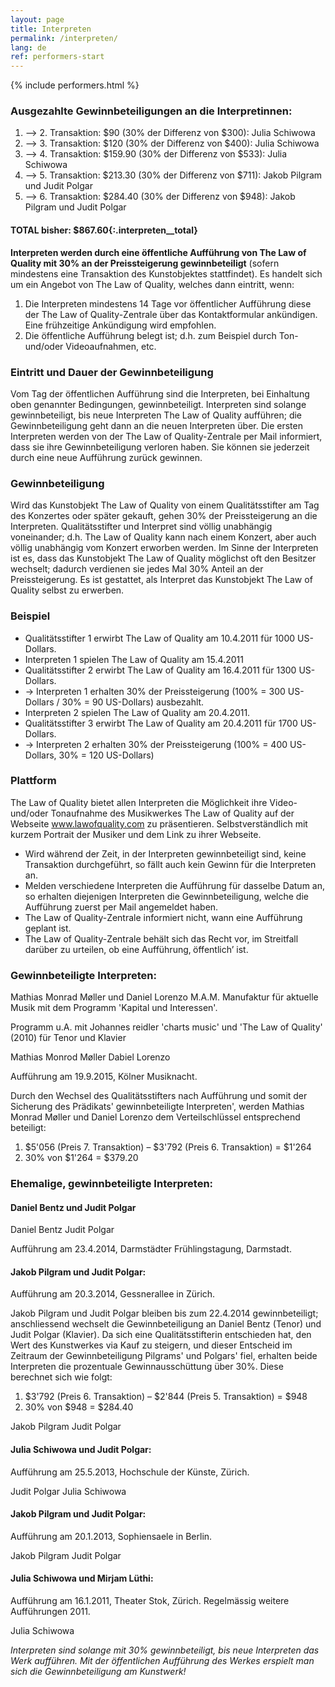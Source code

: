```yaml
---
layout: page
title: Interpreten
permalink: /interpreten/
lang: de
ref: performers-start
---
```

{% include performers.html %}
### Ausgezahlte Gewinnbeteiligungen an die Interpretinnen:

1. --> 2. Transaktion: $90 (30% der Differenz von $300): Julia Schiwowa
2. --> 3. Transaktion: $120 (30% der Differenz von $400): Julia Schiwowa
3. --> 4. Transaktion: $159.90 (30% der Differenz von $533): Julia Schiwowa
4. --> 5. Transaktion: $213.30 (30% der Differenz von $711): Jakob Pilgram und Judit Polgar
5. --> 6. Transaktion: $284.40 (30% der Differenz von $948): Jakob Pilgram und Judit Polgar

#### TOTAL bisher: **$867.60**{:.interpreten__total}

**Interpreten werden durch eine öffentliche Aufführung von The Law of Quality mit 30% an der Preissteigerung gewinnbeteiligt** (sofern mindestens eine Transaktion des Kunstobjektes stattfindet). Es handelt sich um ein Angebot von The Law of Quality, welches dann eintritt, wenn:

1. Die Interpreten mindestens 14 Tage vor öffentlicher Aufführung diese der The Law of Quality-Zentrale über das Kontaktformular ankündigen. Eine frühzeitige Ankündigung wird empfohlen.
2. Die öffentliche Aufführung belegt ist; d.h. zum Beispiel durch Ton- und/oder Videoaufnahmen, etc.


### Eintritt und Dauer der Gewinnbeteiligung
Vom Tag der öffentlichen Aufführung sind die Interpreten, bei Einhaltung oben genannter Bedingungen, gewinnbeteiligt. 
Interpreten sind solange gewinnbeteiligt, bis neue Interpreten The Law of Quality aufführen; die Gewinnbeteiligung geht dann an die neuen Interpreten über. Die ersten Interpreten werden von der The Law of Quality-Zentrale per Mail informiert, dass sie ihre Gewinnbeteiligung verloren haben. Sie können sie jederzeit durch eine neue Aufführung zurück gewinnen.

### Gewinnbeteiligung
Wird das Kunstobjekt The Law of Quality von einem Qualitätsstifter am Tag des Konzertes oder später gekauft, gehen 30% der Preissteigerung an die Interpreten. Qualitätsstifter und Interpret sind völlig unabhängig voneinander; d.h. The Law of Quality kann nach einem Konzert, aber auch völlig unabhängig vom Konzert erworben werden. Im Sinne der Interpreten ist es, dass das Kunstobjekt The Law of Quality möglichst oft den Besitzer wechselt; dadurch verdienen sie jedes Mal 30% Anteil an der Preissteigerung. Es ist gestattet, als Interpret das Kunstobjekt The Law of Quality selbst zu erwerben.

### Beispiel

- Qualitätsstifter 1 erwirbt The Law of Quality am 10.4.2011 für 1000 US-Dollars.
- Interpreten 1 spielen The Law of Quality am 15.4.2011
- Qualitätsstifter 2 erwirbt The Law of Quality am 16.4.2011 für 1300 US-Dollars.
- → Interpreten 1 erhalten 30% der Preissteigerung (100% = 300 US-Dollars / 30% = 90 US-Dollars) ausbezahlt.
- Interpreten 2 spielen The Law of Quality am 20.4.2011.
- Qualitätsstifter 3 erwirbt The Law of Quality am 20.4.2011 für 1700 US-Dollars.
- → Interpreten 2 erhalten 30% der Preissteigerung (100% = 400 US-Dollars, 30% = 120 US-Dollars)


### Plattform
The Law of Quality bietet allen Interpreten die Möglichkeit ihre Video- und/oder Tonaufnahme des Musikwerkes The Law of Quality auf der Webseite www.lawofquality.com zu präsentieren. Selbstverständlich mit kurzem Portrait der Musiker und dem Link zu ihrer Webseite.

- Wird während der Zeit, in der Interpreten gewinnbeteiligt sind, keine Transaktion durchgeführt, so fällt auch kein Gewinn für die Interpreten an.
- Melden verschiedene Interpreten die Aufführung für dasselbe Datum an, so erhalten diejenigen Interpreten die Gewinnbeteiligung, welche die Aufführung zuerst per Mail angemeldet haben.
- The Law of Quality-Zentrale informiert nicht, wann eine Aufführung geplant ist.
- The Law of Quality-Zentrale behält sich das Recht vor, im Streitfall darüber zu urteilen, ob eine Aufführung‚ öffentlich’ ist.

### Gewinnbeteiligte Interpreten:

Mathias Monrad Møller und Daniel Lorenzo
M.A.M. Manufaktur für aktuelle Musik mit dem Programm 'Kapital und Interessen'.

Programm u.A. mit Johannes reidler 'charts music' und 'The Law of Quality' (2010)
für Tenor und Klavier

Mathias Monrod Møller
Dabiel Lorenzo

Aufführung am 19.9.2015, Kölner Musiknacht.

Durch den Wechsel des Qualitätsstifters nach Aufführung und somit der Sicherung des Prädikats' gewinnbeteiligte Interpreten', werden Mathias Monrad Møller und Daniel Lorenzo dem Verteilschlüssel entsprechend beteiligt:

1. $5'056 (Preis 7. Transaktion) – $3'792 (Preis 6. Transaktion) = $1'264
2. 30% von $1'264 = $379.20

### Ehemalige, gewinnbeteiligte Interpreten:

#### Daniel Bentz und Judit Polgar

Daniel Bentz
Judit Polgar

Aufführung am 23.4.2014, Darmstädter Frühlingstagung, Darmstadt.

#### Jakob Pilgram und Judit Polgar:

Aufführung am 20.3.2014, Gessnerallee in Zürich.

Jakob Pilgram und Judit Polgar bleiben bis zum 22.4.2014 gewinnbeteiligt; anschliessend wechselt die Gewinnbeteiligung an Daniel Bentz (Tenor) und Judit Polgar (Klavier). Da sich eine Qualitätsstifterin entschieden hat, den Wert des Kunstwerkes via Kauf zu steigern, und dieser Entscheid im Zeitraum der Gewinnbeteiligung Pilgrams' und Polgars' fiel, erhalten beide Interpreten die prozentuale Gewinnausschüttung über 30%. Diese berechnet sich wie folgt:

1. $3'792 (Preis 6. Transaktion) – $2'844 (Preis 5. Transaktion) = $948
2. 30% von $948 = $284.40

Jakob Pilgram
Judit Polgar

#### Julia Schiwowa und Judit Polgar:

Aufführung am 25.5.2013, Hochschule der Künste, Zürich.

Judit Polgar
Julia Schiwowa

#### Jakob Pilgram und Judit Polgar:

Aufführung am 20.1.2013, Sophiensaele in Berlin.

Jakob Pilgram
Judit Polgar

#### Julia Schiwowa und Mirjam Lüthi:

Aufführung am 16.1.2011, Theater Stok, Zürich. Regelmässig weitere Aufführungen 2011.

Julia Schiwowa

*Interpreten sind solange mit 30% gewinnbeteiligt, bis neue Interpreten das Werk aufführen. Mit der öffentlichen Aufführung des Werkes erspielt man sich die Gewinnbeteiligung am Kunstwerk!*